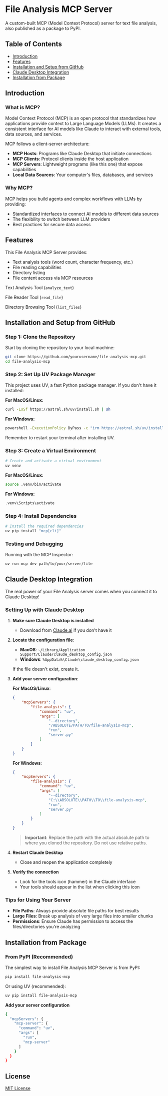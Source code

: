 # File Analysis MCP Server

A custom-built MCP (Model Context Protocol) server for text file analysis, also published as a package to PyPI.

## Table of Contents
- [Introduction](#introduction)
- [Features](#features) 
- [Installation and Setup from GitHub](#installation-and-setup-from-github)
- [Claude Desktop Integration](#claude-desktop-integration)
- [Installation from Package](#installation-from-Package)

## Introduction

### What is MCP?

Model Context Protocol (MCP) is an open protocol that standardizes how applications provide context to Large Language Models (LLMs). It creates a consistent interface for AI models like Claude to interact with external tools, data sources, and services.

MCP follows a client-server architecture:
- **MCP Hosts**: Programs like Claude Desktop that initiate connections
- **MCP Clients**: Protocol clients inside the host application
- **MCP Servers**: Lightweight programs (like this one) that expose capabilities
- **Local Data Sources**: Your computer's files, databases, and services

### Why MCP?

MCP helps you build agents and complex workflows with LLMs by providing:
- Standardized interfaces to connect AI models to different data sources
- The flexibility to switch between LLM providers
- Best practices for secure data access

## Features

This File Analysis MCP Server provides:
- Text analysis tools (word count, character frequency, etc.)
- File reading capabilities
- Directory listing
- File content access via MCP resources

Text Analysis Tool (`analyze_text`)

File Reader Tool (`read_file`) 

Directory Browsing Tool (`list_files`)

## Installation and Setup from GitHub

### Step 1: Clone the Repository

Start by cloning the repository to your local machine:

```bash
git clone https://github.com/yourusername/file-analysis-mcp.git
cd file-analysis-mcp
```

### Step 2: Set Up UV Package Manager

This project uses UV, a fast Python package manager. If you don't have it installed:

**For MacOS/Linux:**
```bash
curl -LsSf https://astral.sh/uv/install.sh | sh
```

**For Windows:**
```bash
powershell -ExecutionPolicy ByPass -c "irm https://astral.sh/uv/install.ps1 | iex"
```

Remember to restart your terminal after installing UV.

### Step 3: Create a Virtual Environment

```bash
# Create and activate a virtual environment
uv venv
```

**For MacOS/Linux:**
```bash
source .venv/bin/activate
```

**For Windows:**
```bash
.venv\Scripts\activate
```

### Step 4: Install Dependencies

```bash
# Install the required dependencies
uv pip install "mcp[cli]"
```

### Testing and Debugging 

Running with the MCP Inspector:
```bash 
uv run mcp dev path/to/your/server/file
```




## Claude Desktop Integration

The real power of your File Analysis server comes when you connect it to Claude Desktop!

### Setting Up with Claude Desktop

1. **Make sure Claude Desktop is installed**
   - Download from [Claude.ai](https://claude.ai/download) if you don't have it

2. **Locate the configuration file**:
   - **MacOS**: `~/Library/Application Support/Claude/claude_desktop_config.json`
   - **Windows**: `%AppData%\Claude\claude_desktop_config.json`
   
   If the file doesn't exist, create it.

3. **Add your server configuration**:

   **For MacOS/Linux**:
   ```json
   {
       "mcpServers": {
           "file-analysis": {
               "command": "uv",
               "args": [
                   "--directory",
                   "/ABSOLUTE/PATH/TO/file-analysis-mcp",
                   "run",
                   "server.py"
               ]
           }
       }
   }
   ```

   **For Windows**:
   ```json
   {
       "mcpServers": {
           "file-analysis": {
               "command": "uv",
               "args": [
                   "--directory",
                   "C:\\ABSOLUTE\\PATH\\TO\\file-analysis-mcp",
                   "run",
                   "server.py"
               ]
           }
       }
   }
   ```

   > **Important**: Replace the path with the actual absolute path to where you cloned the repository. Do not use relative paths.

4. **Restart Claude Desktop**
   - Close and reopen the application completely

5. **Verify the connection**
   - Look for the tools icon (hammer) in the Claude interface
   - Your tools should appear in the list when clicking this icon

### Tips for Using Your Server

- **File Paths**: Always provide absolute file paths for best results
- **Large Files**: Break up analysis of very large files into smaller chunks
- **Permissions**: Ensure Claude has permission to access the files/directories you're analyzing

## Installation from Package

### From PyPI (Recommended)

The simplest way to install File Analysis MCP Server is from PyPI:

```bash
pip install file-analysis-mcp
```

Or using UV (recommended):

```bash
uv pip install file-analysis-mcp
```

**Add your server configuration**
```bash
{
  "mcpServers": {
    "mcp-server": {
      "command": "uv",
      "args": [
        "run",
        "mcp-server"
      ]
    }
  }
}
```
## License

[MIT License](LICENSE)